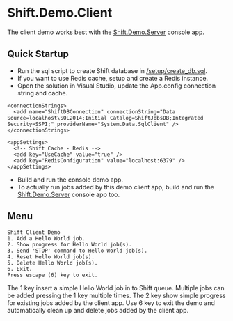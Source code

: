 # Shift.Demo.Client
The client demo works best with the [Shift.Demo.Server](https://github.com/hhalim/Shift.Demo.Server) console app.

## Quick Startup
- Run the sql script to create Shift database in [/setup/create_db.sql](https://github.com/hhalim/Shift.Demo.Client/blob/master/setup/create_db.sql). 
- If you want to use Redis cache, setup and create a Redis instance.
- Open the solution in Visual Studio, update the App.config connection string and cache.
```
<connectionStrings>
  <add name="ShiftDBConnection" connectionString="Data Source=localhost\SQL2014;Initial Catalog=ShiftJobsDB;Integrated Security=SSPI;" providerName="System.Data.SqlClient" />
</connectionStrings>

<appSettings>
  <!-- Shift Cache - Redis -->
  <add key="UseCache" value="true" />
  <add key="RedisConfiguration" value="localhost:6379" />
</appSettings>
```
- Build and run the console demo app.
- To actually run jobs added by this demo client app, build and run the [Shift.Demo.Server](https://github.com/hhalim/Shift.Demo.Server) console app too.


## Menu
```
Shift Client Demo
1. Add a Hello World job.
2. Show progress for Hello World job(s).
3. Send 'STOP' command to Hello World job(s).
4. Reset Hello World job(s).
5. Delete Hello World job(s).
6. Exit.
Press escape (6) key to exit.
```

The 1 key insert a simple Hello World job in to Shift queue. Multiple jobs can be added pressing the 1 key multiple times. The 2 key show simple progress for existing jobs added by the client app. Use 6 key to exit the demo and automatically clean up and delete jobs added by the client app.

